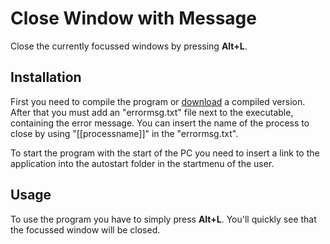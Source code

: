 # Close Window with Message
Close the currently focussed windows by pressing **Alt+L**.

## Installation
First you need to compile the program or [download](https://github.com/leopf/CloseWindowWM/releases) a compiled version. After that you must add an "errormsg.txt" file next to the executable, containing the error message.
You can insert the name of the process to close by using "[[processname]]" in the "errormsg.txt".

To start the program with the start of the PC you need to insert a link to the application into the autostart folder in the startmenu 
of the user.

## Usage
To use the program you have to simply press **Alt+L**. You'll quickly see that the focussed window will be closed.
